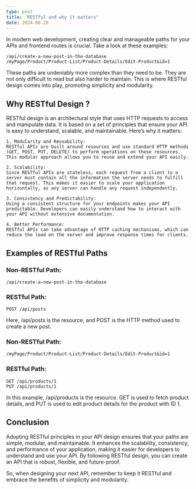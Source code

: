 ```yaml
---
type: post
title: 'RESTful and why it matters'
date: 2024-06-20
---
```


In modern web development, creating clear and manageable paths for your APIs and frontend routes is crucial. Take a look at these examples:
```
/api/create-a-new-post-in-the-database
/myPage/Product/Product-List/Product-Details/Edit-Product&id=1
```
These paths are undeniably more complex than they need to be. They are not only difficult to read but also harder to maintain. This is where RESTful design comes into play, promoting simplicity and modularity.

## Why RESTful Design ?

RESTful design is an architectural style that uses HTTP requests to access and manipulate data. It is based on a set of principles that ensure your API is easy to understand, scalable, and maintainable. Here’s why it matters:

    1. Modularity and Reusability:
    RESTful APIs are built around resources and use standard HTTP methods (GET, POST, PUT, DELETE) to perform operations on these resources. This modular approach allows you to reuse and extend your API easily.

    2. Scalability:
    Since RESTful APIs are stateless, each request from a client to a server must contain all the information the server needs to fulfill that request. This makes it easier to scale your application horizontally, as any server can handle any request independently.

    3. Consistency and Predictability:
    Using a consistent structure for your endpoints makes your API predictable. Developers can easily understand how to interact with your API without extensive documentation.

    4. Better Performance:
    RESTful APIs can take advantage of HTTP caching mechanisms, which can reduce the load on the server and improve response times for clients.

## Examples of RESTful Paths

### Non-RESTful Path:
```
/api/create-a-new-post-in-the-database
```

### RESTful Path:

```
POST /api/posts
```

Here, /api/posts is the resource, and POST is the HTTP method used to create a new post.

### Non-RESTful Path:

```
/myPage/Product/Product-List/Product-Details/Edit-Product&id=1
```

### RESTful Path:

```
GET /api/products/1
PUT /api/products/1
```

In this example, /api/products is the resource. GET is used to fetch product details, and PUT is used to edit product details for the product with ID 1.

## Conclusion

Adopting RESTful principles in your API design ensures that your paths are simple, modular, and maintainable. It enhances the scalability, consistency, and performance of your application, making it easier for developers to understand and use your API. By following RESTful design, you can create an API that is robust, flexible, and future-proof.

So, when designing your next API, remember to keep it RESTful and embrace the benefits of simplicity and modularity.
